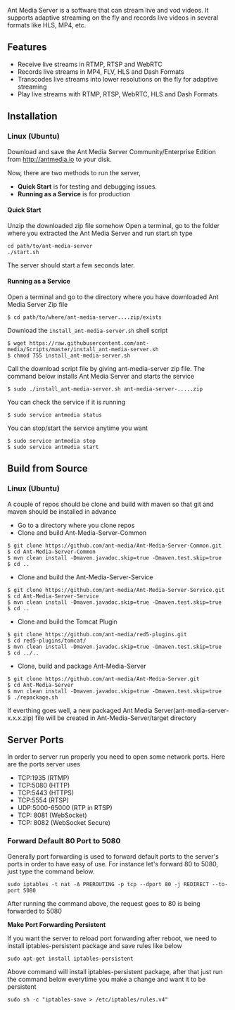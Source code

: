 Ant Media Server is a software that can stream live and vod videos. It supports adaptive streaming on the fly and 
records live videos in several formats like HLS, MP4, etc. 

## Features
* Receive live streams in RTMP, RTSP and WebRTC
* Records live streams in MP4, FLV, HLS and Dash Formats
* Transcodes live streams into lower resolutions on the fly for adaptive streaming
* Play live streams with RTMP, RTSP, WebRTC, HLS and Dash Formats


## Installation

### Linux (Ubuntu)


Download and save the Ant Media Server Community/Enterprise Edition from http://antmedia.io to your disk.


Now, there are two methods to run the server,
* **Quick Start** is for testing and debugging issues.
* **Running as a Service** is for production

#### Quick Start

Unzip the downloaded zip file somehow
Open a terminal, go to the folder where you extracted the Ant Media Server and run start.sh
type 

```
cd path/to/ant-media-server
./start.sh
```
The server should start a few seconds later.

#### Running as a Service

Open a terminal and go to the directory where you have downloaded Ant Media Server Zip file

```
$ cd path/to/where/ant-media-server....zip/exists
```


Download the `install_ant-media-server.sh` shell script 

```
$ wget https://raw.githubusercontent.com/ant-media/Scripts/master/install_ant-media-server.sh
$ chmod 755 install_ant-media-server.sh
```

Call the download script file by giving ant-media-server zip file. The command below installs Ant Media Server and starts the service
```
$ sudo ./install_ant-media-server.sh ant-media-server-.....zip 
```


You can check the service if it is running
```
$ sudo service antmedia status
```

You can stop/start the service anytime you want 
```
$ sudo service antmedia stop
$ sudo service antmedia start
```


## Build from Source

### Linux (Ubuntu)
A couple of repos should be clone and build with maven so that git and maven should be installed in advance

* Go to a directory where you clone repos
* Clone and build Ant-Media-Server-Common

```
$ git clone https://github.com/ant-media/Ant-Media-Server-Common.git
$ cd Ant-Media-Server-Common
$ mvn clean install -Dmaven.javadoc.skip=true -Dmaven.test.skip=true
$ cd ..
```

* Clone and build the Ant-Media-Server-Service 

```
$ git clone https://github.com/ant-media/Ant-Media-Server-Service.git
$ cd Ant-Media-Server-Service
$ mvn clean install -Dmaven.javadoc.skip=true -Dmaven.test.skip=true
$ cd ..
```

* Clone and build the Tomcat Plugin
```
$ git clone https://github.com/ant-media/red5-plugins.git
$ cd red5-plugins/tomcat/
$ mvn clean install -Dmaven.javadoc.skip=true -Dmaven.test.skip=true
$ cd ../..
```



* Clone, build and package Ant-Media-Server
```
$ git clone https://github.com/ant-media/Ant-Media-Server.git
$ cd Ant-Media-Server
$ mvn clean install -Dmaven.javadoc.skip=true -Dmaven.test.skip=true
$ ./repackage.sh
```

If everthing goes well, a new packaged Ant Media Server(ant-media-server-x.x.x.zip) file will be created 
in Ant-Media-Server/target directory


## Server Ports
In order to server run properly you need to open some network ports. 
Here are the ports server uses

* TCP:1935 (RTMP)
* TCP:5080 (HTTP)
* TCP:5443 (HTTPS)
* TCP:5554 (RTSP)
* UDP:5000-65000 (RTP in RTSP)
* TCP: 8081 (WebSocket)
* TCP: 8082 (WebSocket Secure)

### Forward Default 80 Port to 5080 

Generally port forwarding is used to forward default ports to the server's ports in order to have easy of use.
For instance let's forward 80 to 5080, just type the command below.

```
sudo iptables -t nat -A PREROUTING -p tcp --dport 80 -j REDIRECT --to-port 5080
```

After running the command above, the request goes to 80 is being forwarded to 5080

**Make Port Forwarding Persistent**

If you want the server to reload port forwarding after reboot, we need to install iptables-persistent package and 
save rules like below

```
sudo apt-get install iptables-persistent
```

Above command will install iptables-persistent package, after that just run the command below everytime 
you make a change and want it to be persistent

```
sudo sh -c "iptables-save > /etc/iptables/rules.v4"
```
